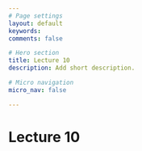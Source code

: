 ```yaml
---
# Page settings
layout: default
keywords:
comments: false

# Hero section
title: Lecture 10
description: Add short description.

# Micro navigation
micro_nav: false

---
```


# Lecture 10

